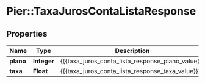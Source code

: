 # Pier::TaxaJurosContaListaResponse

## Properties
Name | Type | Description | Notes
------------ | ------------- | ------------- | -------------
**plano** | **Integer** | {{{taxa_juros_conta_lista_response_plano_value}}} | [optional] 
**taxa** | **Float** | {{{taxa_juros_conta_lista_response_taxa_value}}} | [optional] 



